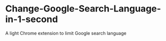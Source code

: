 # Change-Google-Search-Language-in-1-second
A light Chrome extension to limit Google search language
